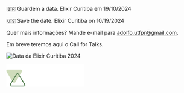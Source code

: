🇧🇷 Guardem a data. Elixir Curitiba em 19/10/2024

🇺🇸 Save the date. Elixir Curitiba on 10/19/2024

Quer mais informações? Mande e-mail para adolfo.utfpr@gmail.com.

Em breve teremos aqui o Call for Talks.

![Data da Elixir Curitiba 2024](https://github.com/user-attachments/assets/6aada0d3-0c0b-4a7e-8095-791929551207)

![Trio](images/logo_trio.svg)
